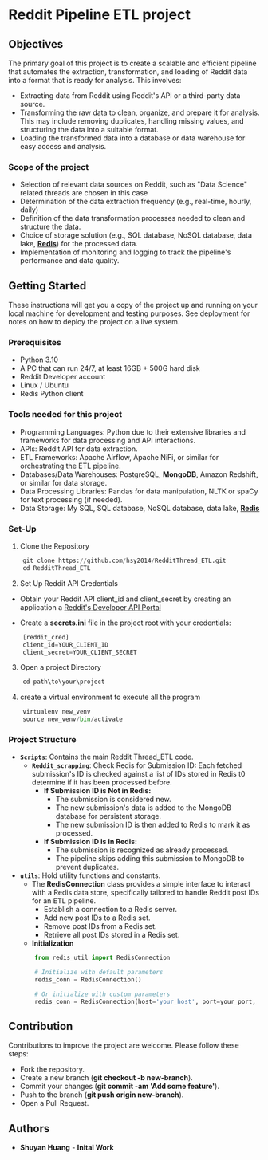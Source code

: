 # Reddit Pipeline ETL project

## Objectives

The primary goal of this project is to create a scalable and efficient pipeline that automates the extraction, transformation, and loading of Reddit data into a format that is ready for analysis. This involves:

* Extracting data from Reddit using Reddit's API or a third-party data source.
* Transforming the raw data to clean, organize, and prepare it for analysis. This may include removing duplicates, handling missing values, and structuring the data into a suitable format.
* Loading the transformed data into a database or data warehouse for easy access and analysis.

### Scope of the project

* Selection of relevant data sources on Reddit, such as "Data Science" related threads are chosen in this case
* Determination of the data extraction frequency (e.g., real-time, hourly, daily)
* Definition of the data transformation processes needed to clean and structure the data.
* Choice of storage solution (e.g., SQL database, NoSQL database, data lake, **[Redis](https://redis.io/)**) for the processed data.
* Implementation of monitoring and logging to track the pipeline's performance and data quality.


## Getting Started

These instructions will get you a copy of the project up and running on your local machine for development and testing purposes. See deployment for notes on how to deploy the project on a live system.

### Prerequisites

* Python 3.10
* A PC that can run 24/7, at least 16GB + 500G hard disk
* Reddit Developer account
* Linux / Ubuntu 
* Redis Python client


### Tools needed for this project

* Programming Languages: Python due to their extensive libraries and frameworks for data processing and API interactions.
* APIs: Reddit API for data extraction.
* ETL Frameworks: Apache Airflow, Apache NiFi, or similar for orchestrating the ETL pipeline.
* Databases/Data Warehouses: PostgreSQL, **MongoDB**, Amazon Redshift, or similar for data storage.
* Data Processing Libraries: Pandas for data manipulation, NLTK or spaCy for text processing (if needed).
* Data Storage: My SQL, SQL database, NoSQL database, data lake, **[Redis](https://redis.io/)**

### Set-Up
1. Clone the Repository
```python
    git clone https://github.com/hsy2014/RedditThread_ETL.git
    cd RedditThread_ETL
```

2. Set Up Reddit API Credentials
* Obtain your Reddit API client_id and client_secret by creating an application a [Reddit's Developer API Portal](https://www.reddit.com/wiki/api/)

* Create a **secrets.ini** file in the project root with your credentials:
```python
    [reddit_cred]
    client_id=YOUR_CLIENT_ID
    client_secret=YOUR_CLIENT_SECRET
```
3. Open a project Directory
```python
    cd path\to\your\project
```

4. create a virtual environment to execute all the program
```python
    virtualenv new_venv
    source new_venv/bin/activate
```


### Project Structure
- **`Scripts`**: Contains the main Reddit Thread_ETL code.
    - **`Reddit_scrapping`**: 
        Check Redis for Submission ID: Each fetched submission's ID is checked against a list of IDs stored in Redis t0 determine if it has been processed before.
        - **If Submission ID is Not in Redis:**
            * The submission is considered new.
            * The new submission's data is added to the MongoDB database for persistent storage.
            * The new submission ID is then added to Redis to mark it as processed.
        - **If Submission ID is in Redis:**
            * The submission is recognized as already processed.
            * The pipeline skips adding this submission to MongoDB to prevent duplicates.
- **`utils`**: Hold utility functions and constants.
    - The **RedisConnection** class provides a simple interface to interact with a Redis data store, specifically tailored to handle Reddit post IDs for an ETL pipeline.
        - Establish a connection to a Redis server.
        - Add new post IDs to a Redis set.
        - Remove post IDs from a Redis set.
        - Retrieve all post IDs stored in a Redis set.
    - **Initialization**
    ```python
        from redis_util import RedisConnection

        # Initialize with default parameters
        redis_conn = RedisConnection()

        # Or initialize with custom parameters
        redis_conn = RedisConnection(host='your_host', port=your_port, db=your_db, set_name='your_set_name')
    ```

## Contribution
Contributions to improve the project are welcome. Please follow these steps:

* Fork the repository.
* Create a new branch (**git checkout -b new-branch**).
* Commit your changes (**git commit -am 'Add some feature'**).
* Push to the branch (**git push origin new-branch**).
* Open a Pull Request.

## Authors
* **Shuyan Huang** - **Inital Work**